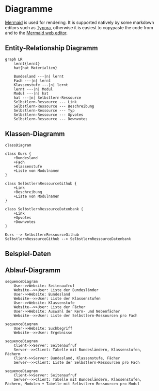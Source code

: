  # Diagramme

[Mermaid](https://mermaid-js.github.io/mermaid/#/classDiagram) is used for rendering. It is supported natively by some markdown editors such as [Typora](https://typora.io/), otherwise it is easiest to copypaste the code from and to the [Mermaid web editor](https://mermaid-js.github.io/mermaid-live-editor).

## Entity-Relationship Diagramm

```mermaid
graph LR
	lernt{lernt}
	hat{hat Materialien}
	
	Bundesland ---|n| lernt
	Fach ---|n| lernt
	Klassenstufe ---|n| lernt
	lernt ---|n| Modul
	Modul ---|n| hat
	hat ---|n| Selbstlern-Ressource
	Selbstlern-Ressource --- Link
	Selbstlern-Ressource --- Beschreibung
	Selbstlern-Ressource --- Typ
	Selbstlern-Ressource --- Upvotes
	Selbstlern-Ressource --- Downvotes
```

## Klassen-Diagramm

```mermaid
classDiagram

class Kurs {
	+Bundesland
	+Fach
	+Klassenstufe
	+Liste von Modulnamen
}

class SelbstlernRessourceGithub {
	+Link
	+Beschreibung
	+Liste von Modulnamen
}

class SelbstlernRessourceDatenbank {
	+Link
	+Upvotes
	+Downvotes
}

Kurs --> SelbstlernRessourceGithub
SelbstlernRessourceGithub --> SelbstlernRessourceDatenbank
```

## Beispiel-Daten

## Ablauf-Diagramm

```mermaid
sequenceDiagram
	User->>Website: Seitenaufruf
	Website-->>User: Liste der Bundesländer
	User->>Website: Bundesland
	Website-->>User: Liste der Klassenstufen
	User->>Website: Klassenstufe
	Website-->>User: Liste der Fächer
	User->>Website: Auswahl der Kern- und Nebenfächer
	Website-->>User: Liste der Selbstlern-Ressourcen pro Fach
```

```mermaid
sequenceDiagram
	User->>Website: Suchbegriff
	Website-->>User: Ergebnisse
```

```mermaid
sequenceDiagram
	Client->>Server: Seitenaufruf
	Server-->>Client: Tabelle mit Bundesländern, Klassenstufen, Fächern
	Client->>Server: Bundesland, Klassenstufe, Fächer
	Server-->>Client: Liste der Selbstlern-Ressourcen pro Fach
```

```mermaid
sequenceDiagram
	Client->>Server: Seitenaufruf
	Server-->>Client: Tabelle mit Bundesländern, Klassenstufen, Fächern, Modulen + Tabelle mit Selbstlern-Ressourcen pro Modul
```